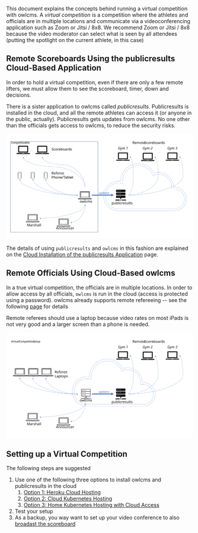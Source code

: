 This document explains the concepts behind running a virtual competition with owlcms. A *virtual competition* is a competition where the athletes and officials are in multiple locations and communicate via a videoconferencing application such as Zoom or Jitsi / 8x8.  We recommend Zoom or Jitsi / 8x8 because the video moderator can select what is seen by all attendees (putting the spotlight on the current athlete, in this case)

## Remote Scoreboards Using the publicresults Cloud-Based Application

In order to hold a virtual competition, even if there are only a few remote lifters, we must allow them to see the scoreboard, timer, down and decisions.  

There is a sister application to owlcms called *publicresults*.  Publicresults is installed in the cloud, and all the remote athletes can access it (or anyone in the public, actually).  Publicresults gets updates from owlcms.  No one other than the officials gets access to owlcms, to reduce the security risks.

![](img/PublicResults/CloudExplained/Slide2.SVG)

The details of using `publicresults` and `owlcms` in this fashion are explained on the [Cloud Installation of the publicresults Application](Remote) page.

## Remote Officials Using Cloud-Based owlcms 

In a true virtual competition, the officials are in multiple locations.  In order to allow access by all officials, `owlcms` is run in the cloud (access is protected using a password).   owlcms already supports remote refereeing -- see the following [page](Refereeing#Mobile-Device-Refereeing) for details 

Remote referees should use a laptop because video rates on most iPads is not very good and a larger screen than a phone is needed.

![Slide5](img/PublicResults/CloudExplained/Slide5.SVG)



## Setting up a Virtual Competition

The following steps are suggested

1. Use one of the following three options to install owlcms and publicresults in the cloud
   1. [Option 1: Heroku Cloud Hosting](InstallationOverview#option-1-heroku-cloud-hosting)
   2. [Option 2: Cloud Kubernetes Hosting](InstallationOverview#option-2-cloud-kubernetes-hosting)
   3. [Option 3: Home Kubernetes Hosting with Cloud Access](InstallationOverview#option-3-home-kubernetes-hosting-with-cloud-access)
2. Test your setup
3. As a backup, you way want to set up your video conference to also [broadast the scoreboard](Video)